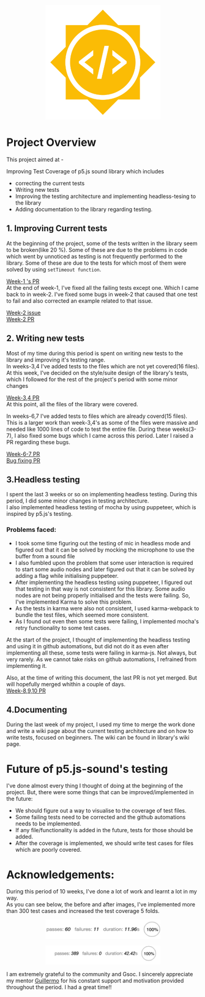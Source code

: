 <p align="center">
  <img src="/assets/gsoc.png"  width="300" style="margin-left:50%;transform:translateX(-50%);"/>
</p>

<p>

# Project Overview
  This project aimed at - 

  Improving Test Coverage of p5.js sound library which includes 
    
  * correcting the current tests
  * Writing new tests
  * Improving the testing architecture and implementing headless-tesing to the library
  * Adding documentation to the library regarding testing.
  
</p>

## 1. Improving Current tests
 At the beginning of the project, some of the tests written in the library seem to be broken(like 20 %). Some of these are due to the problems in code which went by unnoticed as testing is not frequently performed to the library. Some of these are due to the tests for which most of them were solved by using `setTimeout function`.   
  
[Week-1 's PR](https://github.com/processing/p5.js-sound/pull/626)  
At the end of week-1, I've fixed all the failing tests except one. Which I came back to in week-2.
I've fixed some bugs in week-2 that caused that one test to fail and also corrected an example related to that issue.  
  
[Week-2 issue](https://github.com/processing/p5.js-sound/issues/627)  
[Week-2 PR](https://github.com/processing/p5.js-sound/pull/628)  

## 2. Writing new tests 
  Most of my time during this period is spent on writing new tests to the library and improving it's testing range.  
In weeks-3,4 I've added tests to the files which are not yet covered(16 files). At this week, I've decided on the style/suite design of the library's tests, which I followed for the rest of the project's period with some minor changes  

[Week-3,4 PR](https://github.com/processing/p5.js-sound/pull/632)   
At this point, all the files of the library were covered.  

In weeks-6,7 I've added tests to files which are already coverd(15 files). This is a larger work than week-3,4's as some of the files were massive and needed like 1000 lines of code to test the entire file. During these weeks(3-7), I also fixed some bugs which I came across this period. Later I raised a PR regarding these bugs.  

[Week-6-7 PR](https://github.com/processing/p5.js-sound/pull/636)  
[Bug fixing PR](https://github.com/processing/p5.js-sound/pull/639)  

## 3.Headless testing
  I spent the last 3 weeks or so on implementing headless testing. During this period, I did some minor changes in testing architecture.  
I also implemented headless testing of mocha by using puppeteer, which is inspired by p5.js's testing.  
### Problems faced:
* I took some time figuring out the testing of mic in headless mode and figured out that it can be solved by mocking the microphone to use the buffer from a sound file
* I also fumbled upon the problem that some user interaction is required to start some audio nodes and later figured out that it can be solved by adding a flag while initialising puppeteer.
* After implementing the headless testing using puppeteer, I figured out that testing in that way is not consistent for this library. Some audio nodes are not being properly initialised and the tests were failing. So, I've implemented Karma to solve this problem.
* As the tests in karma were also not consistent, I used karma-webpack to bundle the test files, which seemed more consistent.
* As I found out even then some tests were failing, I implemented mocha's retry functionality to some test cases.  


At the start of the project, I thought of implementing the headless testing and using it in github automations, but did not do it as even after implementing all these, some tests were failing in karma-js. Not always, but very rarely. As we cannot take risks on github automations, I refrained from implementing it.  

Also, at the time of writing this document, the last PR is not yet merged. But will hopefully merged whithin a couple of days.  
[Week-8,9,10 PR](https://github.com/processing/p5.js-sound/pull/641)
 
## 4.Documenting
  During the last week of my project, I used my time to merge the work done and write a wiki page about the current testing architecture and on how to write tests, focused on beginners. The wiki can be found in library's wiki page.


# Future of p5.js-sound's testing  
I've done almost every thing I thought of doing at the beginning of the project. But, there were some things that can be improved/implemented in the future: 
* We should figure out a way to visualise to the coverage of test files.
* Some failing tests need to be corrected and the github automations needs to be implemented.
* If any file/functionality is added in the future, tests for those should be added.
* After the coverage is implemented, we should write test cases for files which are poorly covered.

# Acknowledgements:
During this period of 10 weeks, I've done a lot of work and learnt a lot in my way.  
As you can see below, the before and after images, I've implemented more than 300 test cases and increased the test coverage 5 folds.


<p align="center">
  <img src="/assets/before.png"  width="300" style="margin-left:50%;transform:translateX(-50%);"/>
</p>
<p align="center">
  <img src="/assets/after.png"  width="300" style="margin-left:50%;transform:translateX(-50%);"/>
</p>




I am extremely grateful to the community and Gsoc. I sincerely appreciate my mentor [Guillermo](https://github.com/guillemontecinos) for his constant support and motivation provided throughout the period. I had a great time!!